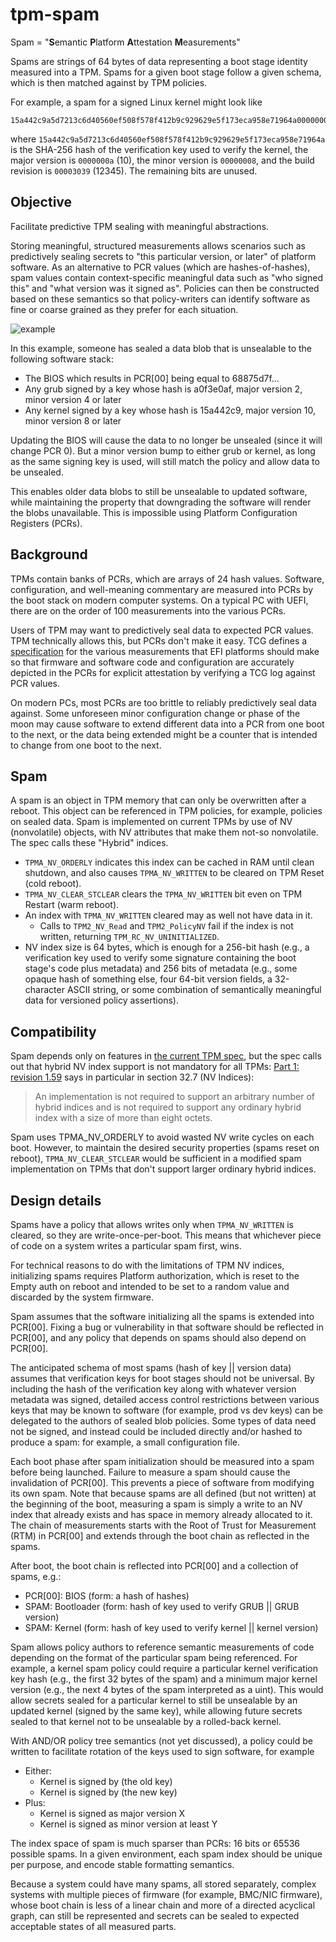 # tpm-spam
Spam = "**S**emantic **P**latform **A**ttestation **M**easurements"

Spams are strings of 64 bytes of data representing a boot stage identity measured into a TPM. Spams
for a given boot stage follow a given schema, which is then matched against by TPM policies.

For example, a spam for a signed Linux kernel might look like
```
15a442c9a5d7213c6d40560ef508f578f412b9c929629e5f173eca958e71964a0000000a00000008000030390000000000000000000000000000000000000000
```
where `15a442c9a5d7213c6d40560ef508f578f412b9c929629e5f173eca958e71964a` is the SHA-256 hash of the
verification key used to verify the kernel, the major version is `0000000a` (10), the minor version
is `00000008`, and the build revision is `00003039` (12345). The remaining bits are unused.

## Objective
Facilitate predictive TPM sealing with meaningful abstractions.

Storing meaningful, structured measurements allows scenarios such as predictively sealing secrets to
"this particular version, or later" of platform software. As an alternative to PCR values (which are
hashes-of-hashes), spam values contain context-specific meaningful data such as "who signed this" and
"what version was it signed as". Policies can then be constructed based on these semantics so that
policy-writers can identify software as fine or coarse grained as they prefer for each situation.

![example](img/example.svg)

In this example, someone has sealed a data blob that is unsealable to the following software stack:
* The BIOS which results in PCR[00] being equal to 68875d7f...
* Any grub signed by a key whose hash is a0f3e0af, major version 2, minor version 4 or later
* Any kernel signed by a key whose hash is 15a442c9, major version 10, minor version 8 or later

Updating the BIOS will cause the data to no longer be unsealed (since it will change PCR 0). But
a minor version bump to either grub or kernel, as long as the same signing key is used, will still
match the policy and allow data to be unsealed.

This enables older data blobs to still be unsealable to updated software, while maintaining the
property that downgrading the software will render the blobs unavailable. This is impossible using
Platform Configuration Registers (PCRs).

## Background
TPMs contain banks of PCRs, which are arrays of 24 hash values. Software, configuration,
and well-meaning commentary are measured into PCRs by the boot stack on modern
computer systems. On a typical PC with UEFI, there are on the order of 100
measurements into the various PCRs.

Users of TPM may want to predictively seal data to expected PCR values. TPM
technically allows this, but PCRs don't make it easy. TCG defines a
[specification](https://trustedcomputinggroup.org/resource/tcg-efi-platform-specification/)
for the various measurements that EFI platforms should make so that firmware
and software code and configuration are accurately depicted in the PCRs for
explicit attestation by verifying a TCG log against PCR values.

On modern PCs, most PCRs are too brittle to reliably predictively seal data against.
Some unforeseen minor configuration change or phase of the moon may cause
software to extend different data into a PCR from one boot to the next, or the
data being extended might be a counter that is intended to change from one boot
to the next.

## Spam
A spam is an object in TPM memory that can only be overwritten after a reboot.
This object can be referenced in TPM policies, for example, policies on sealed
data.
Spam is implemented on current TPMs by use of NV (nonvolatile) objects, with
NV attributes that make them not-so nonvolatile. The spec calls these "Hybrid" indices.
* `TPMA_NV_ORDERLY` indicates this index can be cached in RAM until clean shutdown, and also causes 
  `TPMA_NV_WRITTEN` to be cleared on TPM Reset (cold reboot).
* `TPMA_NV_CLEAR_STCLEAR` clears the `TPMA_NV_WRITTEN` bit even on TPM Restart (warm reboot).
* An index with `TPMA_NV_WRITTEN` cleared may as well not have data in it.
  * Calls to `TPM2_NV_Read` and `TPM2_PolicyNV` fail if the index is not written, returning
    `TPM_RC_NV_UNINITIALIZED`.
* NV index size is 64 bytes, which is enough for a 256-bit hash (e.g., a verification key used to
  verify some signature containing the boot stage's code plus metadata) and 256 bits of metadata
  (e.g., some opaque hash of something else, four 64-bit version fields, a 32-character ASCII
  string, or some combination of semantically meaningful data for versioned policy assertions).

## Compatibility
Spam depends only on features in
[the current TPM spec](https://trustedcomputinggroup.org/resource/tpm-library-specification/),
but the spec calls out that hybrid NV index support is not mandatory for all TPMs:
[Part 1: revision 1.59](https://trustedcomputinggroup.org/wp-content/uploads/TCG_TPM2_r1p59_Part1_Architecture_pub.pdf)
says in particular in section 32.7 (NV Indices):

> An implementation is not required to support an arbitrary number of hybrid indices and is not
> required to support any ordinary hybrid index with a size of more than eight octets.

Spam uses TPMA_NV_ORDERLY to avoid wasted NV write cycles on each boot. However, to maintain
the desired security properties (spams reset on reboot), `TPMA_NV_CLEAR_STCLEAR` would be
sufficient in a modified spam implementation on TPMs that don't support larger ordinary hybrid
indices.

## Design details
Spams have a policy that allows writes only when `TPMA_NV_WRITTEN` is cleared, so they are
write-once-per-boot. This means that whichever piece of code on a system writes a particular spam
first, wins.

For technical reasons to do with the limitations of TPM NV indices, initializing spams requires
Platform authorization, which is reset to the Empty auth on reboot and intended to be set to a
random value and discarded by the system firmware.

Spam assumes that the software initializing all the spams is extended into PCR[00]. Fixing a bug or
vulnerability in that software should be reflected in PCR[00], and any policy that depends on spams
should also depend on PCR[00].

The anticipated schema of most spams (hash of key || version data) assumes that verification keys
for boot stages should not be universal. By including the hash of the verification key along with
whatever version metadata was signed, detailed access control restrictions
between various keys that may be known to software (for example, prod vs dev keys) can be delegated
to the authors of sealed blob policies. Some types of data need not be signed, and instead
could be included directly and/or hashed to produce a spam: for example, a small configuration
file.

Each boot phase after spam initialization should be measured into a spam before being launched.
Failure to measure a spam should cause the invalidation of PCR[00]. This prevents a piece of
software from modifying its own spam. Note that because spams are all defined (but not written) at
the beginning of the boot, measuring a spam is simply a write to an NV index that already exists
and has space in memory already allocated to it. The chain of measurements starts with the Root of
Trust for Measurement (RTM) in PCR[00] and extends through the boot chain as reflected in the spams.

After boot, the boot chain is reflected into PCR[00] and a collection of spams, e.g.:
* PCR[00]: BIOS (form: a hash of hashes)
* SPAM: Bootloader (form: hash of key used to verify GRUB || GRUB version)
* SPAM: Kernel (form: hash of key used to verify kernel || kernel version)

Spam allows policy authors to reference semantic measurements of code depending on the format of
the particular spam being referenced. For example, a kernel spam policy could require a particular
kernel verification key hash (e.g., the first 32 bytes of the spam) and a minimum major kernel
version (e.g., the next 4 bytes of the spam interpreted as a uint). This would allow secrets sealed
for a particular kernel to still be unsealable by an updated kernel (signed by the same key), while
allowing future secrets sealed to that kernel not to be unsealable by a rolled-back kernel.

With AND/OR policy tree semantics (not yet discussed), a policy could be written to facilitate
rotation of the keys used to sign software, for example
* Either:
  * Kernel is signed by (the old key)
  * Kernel is signed by (the new key)
* Plus:
  * Kernel is signed as major version X
  * Kernel is signed as minor version at least Y

The index space of spam is much sparser than PCRs: 16 bits or 65536 possible spams. In a given
environment, each spam index should be unique per purpose, and encode stable formatting semantics.

Because a system could have many spams, all stored separately, complex systems with multiple pieces
of firmware (for example, BMC/NIC firmware), whose boot chain is less of a linear chain and more of
a directed acyclical graph, can still be represented and secrets can be sealed to expected acceptable
states of all measured parts.
